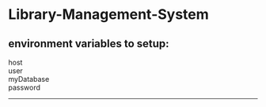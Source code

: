# Library-Management-System
## environment variables to setup: 
host<br>
user<br>
myDatabase<br>
password<br>
<hr>

